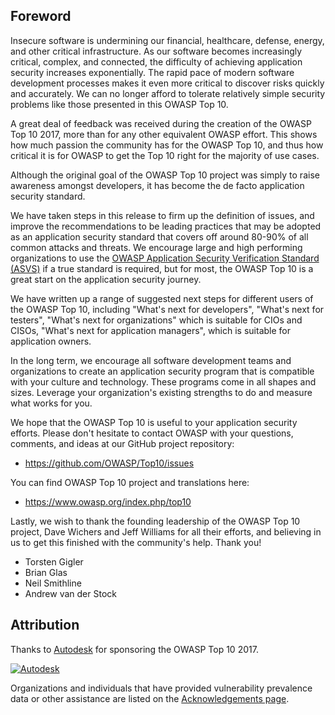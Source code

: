 ## Foreword

Insecure software is undermining our financial, healthcare, defense, energy, and other critical infrastructure. As our software becomes increasingly critical, complex, and connected, the difficulty of achieving application security increases exponentially. The rapid pace of modern software development processes makes it even more critical to discover risks quickly and accurately. We can no longer afford to tolerate relatively simple security problems like those presented in this OWASP Top 10.

A great deal of feedback was received during the creation of the OWASP Top 10 2017, more than for any other equivalent OWASP effort. This shows how much passion the community has for the OWASP Top 10, and thus how critical it is for OWASP to get the Top 10 right for the majority of use cases.

Although the original goal of the OWASP Top 10 project was simply to raise awareness amongst developers, it has become the de facto application security standard. 

We have taken steps in this release to firm up the definition of issues, and improve the recommendations to be leading practices that may be adopted as an application security standard that covers off around 80-90% of all common attacks and threats. We encourage large and high performing organizations to use the [OWASP Application Security Verification Standard (ASVS)](https://www.owasp.org/index.php/ASVS) if a true standard is required, but for most, the OWASP Top 10 is a great start on the application security journey.

We have written up a range of suggested next steps for different users of the OWASP Top 10, including "What's next for developers", "What's next for testers", "What's next for organizations" which is suitable for CIOs and CISOs, "What's next for application managers", which is suitable for application owners.

In the long term, we encourage all software development teams and organizations to create an application security program that is compatible with your culture and technology. These programs come in all shapes and sizes. Leverage your organization's existing strengths to do and measure what works for you.

We hope that the OWASP Top 10 is useful to your application security efforts. Please don't hesitate to contact OWASP with your questions, comments, and ideas at our GitHub project repository:

* https://github.com/OWASP/Top10/issues

You can find OWASP Top 10 project and translations here:

* https://www.owasp.org/index.php/top10

Lastly, we wish to thank the founding leadership of the OWASP Top 10 project, Dave Wichers and Jeff Williams for all their efforts, and believing in us to get this finished with the community's help. Thank you!

* Torsten Gigler
* Brian Glas
* Neil Smithline
* Andrew van der Stock

## Attribution
Thanks to [Autodesk](https://www.autodesk.com) for sponsoring the OWASP Top 10 2017.

[![Autodesk](images/Autodesk-logo.png)](https://www.autodesk.com)

Organizations and individuals that have provided vulnerability prevalence data or other assistance are listed on the [Acknowledgements page](0xd1-data-contributors.md).

